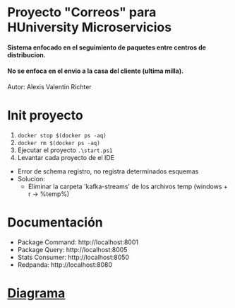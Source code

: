# Proyecto "Correos" para HUniversity Microservicios
#### Sistema enfocado en el seguimiento de paquetes entre centros de distribucion.
#### No se enfoca en el envio a la casa del cliente (ultima milla).
Autor: Alexis Valentin Richter

# Init proyecto
1. ```docker stop $(docker ps -aq)```
2. ```docker rm $(docker ps -aq)```
3. Ejecutar el proyecto ```.\start.ps1```
4. Levantar cada proyecto de el IDE

- Error de schema registro, no registra determinados esquemas
- Solucion:
  - Eliminar la carpeta 'kafka-streams' de los archivos temp (windows + r -> %temp%)

# Documentación
- Package Command: http://localhost:8001
- Package Query: http://localhost:8005
- Stats Consumer: http://localhost:8050
- Redpanda: http://localhost:8080

# [Diagrama](https://excalidraw.com/#json=TUPshf7i5k_mR55FC9Doc,FPde73sDSsVpDiIgMHhCpA)